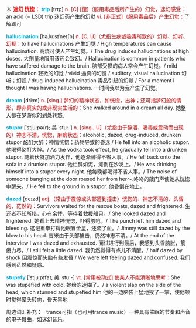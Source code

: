 ☀ <font color="red">**迷幻 恍惚：**</font>
<font color="sky blue">**trip**</font> [trɪp] 
<font color="#c00000">n. [C] [俚]（服用毒品后所产生的）幻觉，迷幻感受：</font>an acid (= LSD) trip 迷幻药产生的幻觉 <font color="#c00000">vi. [非正式]（服用毒品后）产生幻觉：</font>了解即可
           
<font color="sky blue">**hallucination**</font> [həˌlu:sɪˈneɪʃn]
<font color="#c00000">n. [C, U]（尤指生病或吸毒所致的）幻觉、幻听、幻视：</font>to have hallucinations 产生幻觉 / High temperatures can cause hallucination. 高烧可使人产生幻觉。/ The drug induces hallucinations at high doses. 大剂量地服用该药会致幻。/ Hallucination is common in patients who have suffered damage to the brain. 脑部受损的病人常会产生幻觉。/ mild hallucination 轻微的幻觉 / vivid 逼真的幻觉 / auditory, visual hallucination 幻听；幻视 / drug-induced hallucination 毒品引起的幻觉 / For a moment I thought I was having hallucinations. 一时间我以为我产生了幻觉。

<font color="sky blue">**dream**</font> [dri:m] 
<font color="#c00000">n. [sing.] 梦幻的精神状态，如恍惚，出神；还可指梦幻般的情形，即非真实的或非现实生活的：</font>She walked around in a dream all day. 她整天都在梦游似的到处转悠。
           
<font color="sky blue">**stupor**</font> [ˈstju:pə(r); 美 ˈstu:-]
<font color="#c00000">n. [sing., U]（尤指由于醉酒、吸毒或震动而出现的）神志不清，恍惚，麻痹状态：</font>alcoholic, dazed, drug-induced, drunken stupor 酩酊大醉；神情恍惚；药物导致的昏迷 / He fell into an alcoholic stupor. 他喝得酩酊大醉。/ As the vodka took effect, he gradually fell into a drunken stupor. 随着伏特加酒力发作，他逐渐醉得不省人事。/ He fell back onto the sofa in a drunken stupor. 他烂醉如泥，瘫倒在沙发上。/ He was drinking himself into a stupor every night. 他每晚都喝得不省人事。/ The noise of someone banging at the door roused her from her～.咚咚的敲门声使她从恍惚中醒来。/ He fell to the ground in a stupor. 他昏倒在地上。

<font color="sky blue">**dazed**</font> [deɪzd]
<font color="#c00000">adj.（常由于震惊或头部遭到撞击）恍惚的、神志不清的、头昏的、茫然的：</font>Survivors waited for the rescue boats, dazed and frightened. 生还者不知所措，心有余悸，等待着救援船只。/ She looked dazed and frightened. 她看上去精神恍惚，吓得够呛。/ The punch left him dazed and bleeding. 这记重拳打得他眼冒金星，还流了血。/ Jimmy was still dazed by the blow to his head. 吉米由于头部被击，仍然神志不清。/ At the end of the interview I was dazed and exhausted. 面试进行到最后，我感到头昏脑胀，筋疲力尽。/ I still felt a little dazed. 我仍然觉得有点儿不清醒。/ half dazed by shock 因震惊而头脑有些发昏 / We were left feeling dazed and confused. 我们感到茫然和疑惑。
           
<font color="sky blue">**stupefy**</font> [ˈstju:pɪfaɪ; 美 ˈstu:-]
<font color="#c00000">vt. [常用被动式] 使某人不能清晰地思考：</font>She was stupefied with cold. 她给冻迷糊了。/ a violent slap on the side of the head, which stunned and stupefied him 他的一边脑袋上猛地挨了一掌，使他顿时觉得晕头转向，昏天黑地

周边词汇补充：
· trance可指（也可用trance music）一种具有催眠的节奏和声音的电子舞曲，如迷幻音乐。